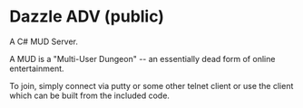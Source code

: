 # Dazzle ADV (public)

A C# MUD Server.

A MUD is a "Multi-User Dungeon" -- an essentially dead form of online entertainment.

To join, simply connect via putty or some other telnet client or use the client which can be built from the included code.
